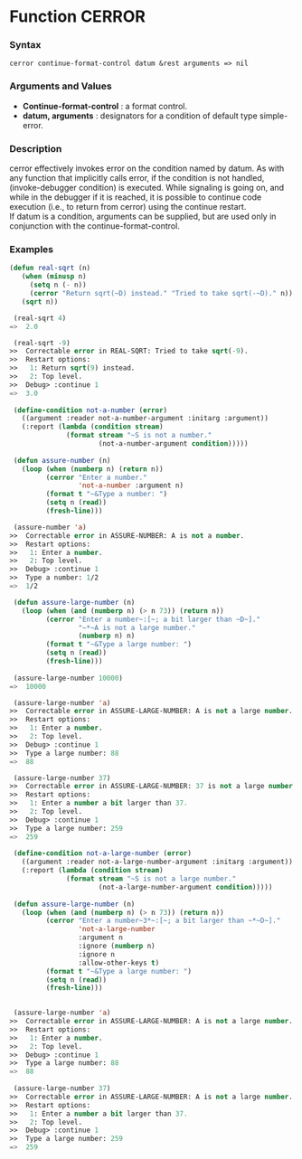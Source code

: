 <!-- Generated on 05/10/2020 by https://github.com/anto2oo/clhs-evolved -->

# Function CERROR

### Syntax
`cerror continue-format-control datum &rest arguments => nil`  


### Arguments and Values
- **Continue-format-control** : a format control.   
- **datum, arguments** : designators for a condition of default type simple-error.   


### Description
cerror effectively invokes error on the condition named by datum. As with any function that implicitly calls error, if the condition is not handled, (invoke-debugger condition) is executed. While signaling is going on, and while in the debugger if it is reached, it is possible to continue code execution (i.e., to return from cerror) using the continue restart.  
If datum is a condition, arguments can be supplied, but are used only in conjunction with the continue-format-control.



### Examples
```lisp 
(defun real-sqrt (n)
   (when (minusp n)
     (setq n (- n))
     (cerror "Return sqrt(~D) instead." "Tried to take sqrt(-~D)." n))
   (sqrt n))

 (real-sqrt 4)
=>  2.0

 (real-sqrt -9)
>>  Correctable error in REAL-SQRT: Tried to take sqrt(-9).
>>  Restart options:
>>   1: Return sqrt(9) instead.
>>   2: Top level.
>>  Debug> :continue 1
=>  3.0
 
 (define-condition not-a-number (error)
   ((argument :reader not-a-number-argument :initarg :argument))
   (:report (lambda (condition stream)
              (format stream "~S is not a number." 
                      (not-a-number-argument condition)))))
 
 (defun assure-number (n)
   (loop (when (numberp n) (return n))
         (cerror "Enter a number."
                 'not-a-number :argument n)
         (format t "~&Type a number: ")
         (setq n (read))
         (fresh-line)))

 (assure-number 'a)
>>  Correctable error in ASSURE-NUMBER: A is not a number.
>>  Restart options:
>>   1: Enter a number.
>>   2: Top level.
>>  Debug> :continue 1
>>  Type a number: 1/2
=>  1/2

 (defun assure-large-number (n)
   (loop (when (and (numberp n) (> n 73)) (return n))
         (cerror "Enter a number~:[~; a bit larger than ~D~]."
                 "~*~A is not a large number." 
                 (numberp n) n)
         (format t "~&Type a large number: ")
         (setq n (read))
         (fresh-line)))
 
 (assure-large-number 10000)
=>  10000

 (assure-large-number 'a)
>>  Correctable error in ASSURE-LARGE-NUMBER: A is not a large number.
>>  Restart options:
>>   1: Enter a number.
>>   2: Top level.
>>  Debug> :continue 1
>>  Type a large number: 88
=>  88

 (assure-large-number 37)
>>  Correctable error in ASSURE-LARGE-NUMBER: 37 is not a large number.
>>  Restart options:
>>   1: Enter a number a bit larger than 37.
>>   2: Top level.
>>  Debug> :continue 1
>>  Type a large number: 259
=>  259
 
 (define-condition not-a-large-number (error)
   ((argument :reader not-a-large-number-argument :initarg :argument))
   (:report (lambda (condition stream)
              (format stream "~S is not a large number." 
                      (not-a-large-number-argument condition)))))
 
 (defun assure-large-number (n)
   (loop (when (and (numberp n) (> n 73)) (return n))
         (cerror "Enter a number~3*~:[~; a bit larger than ~*~D~]."
                 'not-a-large-number
                 :argument n 
                 :ignore (numberp n)
                 :ignore n
                 :allow-other-keys t)
         (format t "~&Type a large number: ")
         (setq n (read))
         (fresh-line)))
 

 (assure-large-number 'a)
>>  Correctable error in ASSURE-LARGE-NUMBER: A is not a large number.
>>  Restart options:
>>   1: Enter a number.
>>   2: Top level.
>>  Debug> :continue 1
>>  Type a large number: 88
=>  88
 
 (assure-large-number 37)
>>  Correctable error in ASSURE-LARGE-NUMBER: A is not a large number.
>>  Restart options:
>>   1: Enter a number a bit larger than 37.
>>   2: Top level.
>>  Debug> :continue 1
>>  Type a large number: 259
=>  259
```
